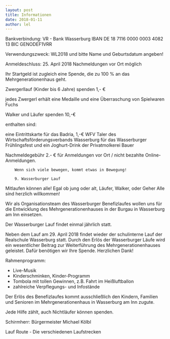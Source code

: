 ```yaml
---
layout: post
title: Informationen
date: 2018-01-11
author: lel
---	 	 
```

<p>Bankverbindung:	
VR - Bank Wasserburg
IBAN DE 18 7116 0000 0003 4082 13
BIC GENODEF1VRR

Verwendungszweck: 
WL2018 und bitte Name und Geburtsdatum angeben!

Anmeldeschluss: 25. April 2018
Nachmeldungen vor Ort möglich

Ihr Startgeld ist zugleich eine Spende, 
die zu 100 % an das Mehrgenerationenhaus geht.

Zwergerllauf (Kinder bis 6 Jahre) spenden 1,- €

jedes Zwergerl erhält eine Medaille und eine Überraschung von Spielwaren Fuchs

Walker und Läufer spenden 10,-€

enthalten sind:

eine Eintrittskarte für das Badria, 
1,-€ WFV Taler des Wirtschaftsförderungsverbands Wasserburg für das Wasserburger Frühlingsfest und 
ein Joghurt-Drink der Privatmolkerei Bauer 

Nachmeldegebühr 2.- € 
für Anmeldungen vor Ort / nicht bezahlte Online-Anmeldungen.
 	 	 	 
 	 	Wenn sich viele bewegen, kommt etwas in Bewegung!
 	 	 
 	 	9. Wasserburger Lauf

Mitlaufen können alle!
Egal ob jung oder alt,
Läufer, Walker, oder Geher 
Alle sind herzlich willkommen!

Wir als Organisationsteam des Wasserburger Benefizlaufes 
wollen uns für die Entwicklung des Mehrgenerationenhauses 
in der Burgau in Wasserburg am Inn einsetzen.

Der Wasserburger Lauf findet einmal jährlich statt.

Neben dem Lauf am 29. April 2018 findet wieder der schulinterne Lauf der Realschule Wasserburg statt.
Durch den Erlös der Wasserburger Läufe wird ein 
wesentlicher Beitrag zur Weiterführung des Mehrgenerationenhauses geleistet.
Dafür benötigen wir Ihre Spende. Herzlichen Dank!

Rahmenprogramm:
- Live-Musik 
- Kinderschminken, Kinder-Programm
- Tombola mit tollen Gewinnen, z.B. Fahrt im Heißluftballon
- zahlreiche Verpflegungs- und Infostände

 
 	 	 	 
 	
Der Erlös des Benefizlaufes kommt ausschließlich den Kindern, Familien 
und Senioren im Mehrgenerationenhaus in Wasserburg am Inn zugute.

Jede Hilfe zählt, auch Nichtläufer können spenden.

Schirmherr: 
Bürgermeister Michael Kölbl

 	 	 	 
 	
Lauf Route - Die verschiedenen Laufstrecken
</p>